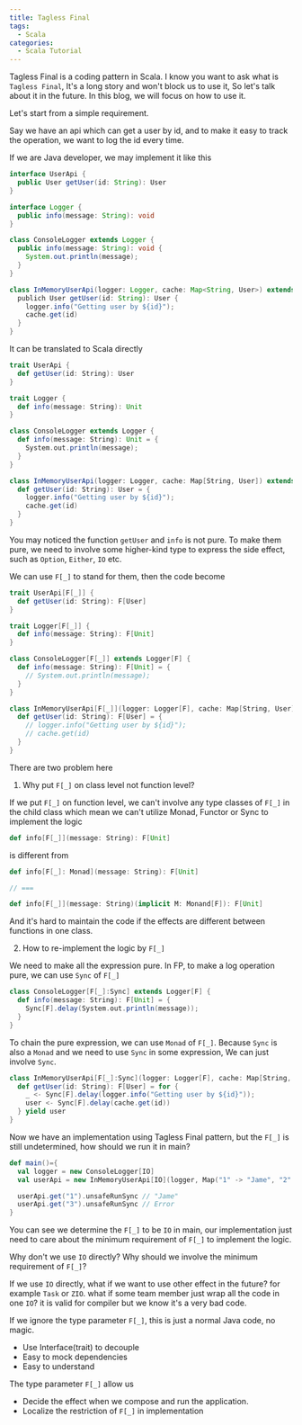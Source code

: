 ```yaml
---
title: Tagless Final
tags:
  - Scala
categories:
  - Scala Tutorial
---
```


Tagless Final is a coding pattern in Scala. 
I know you want to ask what is `Tagless Final`, It's a long story and won't block us to use it,
So let's talk about it in the future.
In this blog, we will focus on how to use it.

Let's start from a simple requirement. 

Say we have an api which can get a user by id, and to make it easy to track the operation, we want to log the id every time.

If we are Java developer, we may implement it like this

```java
interface UserApi {
  public User getUser(id: String): User
}

interface Logger {
  public info(message: String): void
}

class ConsoleLogger extends Logger {
  public info(message: String): void {
    System.out.println(message);
  }
}

class InMemoryUserApi(logger: Logger, cache: Map<String, User>) extends UserApi {
  publich User getUser(id: String): User {
    logger.info("Getting user by ${id}");
    cache.get(id)
  }
}
```

It can be translated to Scala directly

```scala
trait UserApi {
  def getUser(id: String): User
}

trait Logger {
  def info(message: String): Unit
}

class ConsoleLogger extends Logger {
  def info(message: String): Unit = {
    System.out.println(message);
  }
}

class InMemoryUserApi(logger: Logger, cache: Map[String, User]) extends UserApi {
  def getUser(id: String): User = {
    logger.info("Getting user by ${id}");
    cache.get(id)
  }
}
```

You may noticed the function `getUser` and `info` is not pure. 
To make them pure, we need to involve some higher-kind type to express the side effect, such as `Option`, `Either`, `IO` etc.

We can use `F[_]` to stand for them, then the code become

```scala
trait UserApi[F[_]] {
  def getUser(id: String): F[User]
}

trait Logger[F[_]] {
  def info(message: String): F[Unit]
}

class ConsoleLogger[F[_]] extends Logger[F] {
  def info(message: String): F[Unit] = {
    // System.out.println(message);
  }
}

class InMemoryUserApi[F[_]](logger: Logger[F], cache: Map[String, User]) extends UserApi[F] {
  def getUser(id: String): F[User] = {
    // logger.info("Getting user by ${id}");
    // cache.get(id)
  }
}
```

There are two problem here

1. Why put `F[_]` on class level not function level?

  If we put `F[_]` on function level, 
  we can't involve any type classes of `F[_]` in the child class 
  which mean we can't utilize Monad, Functor or Sync  to implement the logic

  ```scala
  def info[F[_]](message: String): F[Unit]
  ```
  is different from

  ```scala
  def info[F[_]: Monad](message: String): F[Unit]

  // ===

  def info[F[_]](message: String)(implicit M: Monand[F]): F[Unit]
  ```

  And it's hard to maintain the code if the effects are different between functions in one class.

2. How to re-implement the logic by `F[_]`

  We need to make all the expression pure.
  In FP, to make a log operation pure, we can use `Sync` of `F[_]`

  ```scala
  class ConsoleLogger[F[_]:Sync] extends Logger[F] {
    def info(message: String): F[Unit] = {
      Sync[F].delay(System.out.println(message));
    }
  }
  ```

  To chain the pure expression, we can use `Monad` of `F[_]`. 
  Because `Sync` is also a `Monad` and we need to use `Sync` in some expression,
  We can just involve `Sync`.

  ```scala
  class InMemoryUserApi[F[_]:Sync](logger: Logger[F], cache: Map[String, User]) extends UserApi[F] {
    def getUser(id: String): F[User] = for {
      _ <- Sync[F].delay(logger.info("Getting user by ${id}"));
      user <- Sync[F].delay(cache.get(id))
    } yield user
  }
  ```

Now we have an implementation using Tagless Final pattern, but the `F[_]` is still undetermined, how should we run it in main?

```scala
def main()={
  val logger = new ConsoleLogger[IO]
  val userApi = new InMemoryUserApi[IO](logger, Map("1" -> "Jame", "2" -> "Tom"))

  userApi.get("1").unsafeRunSync // "Jame"
  userApi.get("3").unsafeRunSync // Error
}
```

You can see we determine the `F[_]` to be `IO` in main, 
our implementation just need to care about the minimum requirement of `F[_]` to implement the logic.

Why don't we use `IO` directly? Why should we involve the minimum requirement of `F[_]`?

If we use `IO` directly, what if we want to use other effect in the future? for example `Task` or `ZIO`.
what if some team member just wrap all the code in one `IO`? it is valid for compiler but we know it's a very bad code.


If we ignore the type parameter `F[_]`, this is just a normal Java code, no magic.

* Use Interface(trait) to decouple
* Easy to mock dependencies
* Easy to understand

The type parameter `F[_]` allow us 
* Decide the effect when we compose and run the application.
* Localize the restriction of `F[_]` in implementation
